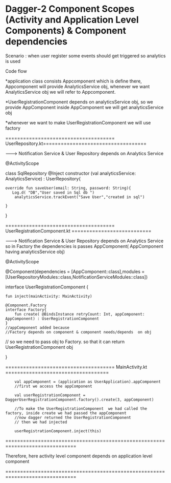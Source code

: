 # Dagger-2 Component Scopes (Activity and Application Level Components) & Component dependencies


Scenario :
when user register some events should get triggered so analytics is used 

Code flow 

*application class consists Appcomponent which is  define there,
 Appcomponent  will provide AnalyticsService obj, 
 whenever we want  AnalyticsService obj we will refer to Appcomponent.  

*UserRegistrationComponent depends on analyticsService obj, so we provide AppComponent inside AppComponent we will get analyticsService obj

*whenever we want to make UserRegistrationComponent we will use factory


===================================== UserRepository.kt===================================

--->  Notification Service & User Repository 
      depends on Analytics Service


@ActivityScope

class SqlRepository  @Inject constructor (val analyticsService: AnalyticsService) : UserRepository{

    override fun saveUser(email: String, password: String){
       Log.d( "DB","User saved in Sql db ")
        analyticsService.trackEvent("Save User","created in sql")

    }
}


===================================== UserRegistrationComponent.kt ===========================


---> Notification Service & User Repository 
depends on Analytics Service so in Factory the dependencies is passes AppComponent( AppComponent having analyticsService obj)




@ActivityScope

@Component(dependencies = [AppComponent::class],modules =[UserRepositoryModules::class,NotificationServiceModules::class])

interface UserRegistrationComponent {

    fun inject(mainActivity: MainActivity)

    @Component.Factory
    interface Factory{
        fun create( @BindsInstance retryCount: Int, appComponent: AppComponent) : UserRegistrationComponent
    }
    //appComponent added because
    //Factory depends on component & component needs/depends  on obj
   // so we need to pass obj to Factory. so that it can return UserRegistrationComponent obj


}



===================================== MainActivity.kt ===================================


        val appComponent = (application as UserApplication).appComponent
        //first we access the appComponent

        val userRegistrationComponent = DaggerUserRegistrationComponent.factory().create(3, appComponent)
        
        //To make the UserRegistrationComponent  we had called the factory, inside create we had passed the appComponent
        //now dagger returned the UserRegistrationComponent  
        // then we had injected
        
        userRegistrationComponent.inject(this)


==============================================================================

Therefore, here activity level component depends on application level component


==============================================================================
